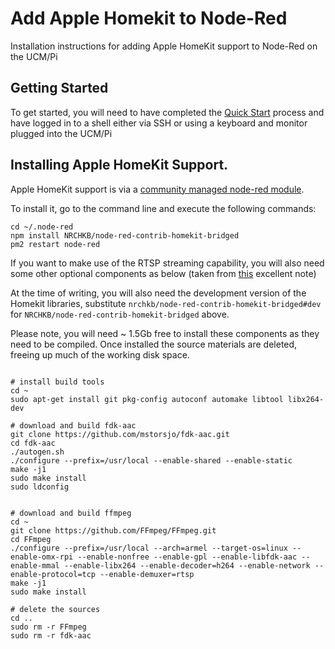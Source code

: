 # Add Apple Homekit to Node-Red
Installation instructions for adding Apple HomeKit support to Node-Red on the UCM/Pi

## Getting Started

To get started, you will need to have completed the [Quick Start](Quick%20Start.md) process and have logged in to a shell either via SSH or using a keyboard and monitor plugged into the UCM/Pi

## Installing Apple HomeKit Support.

Apple HomeKit support is via a [community managed node-red module](https://github.com/NRCHKB/node-red-contrib-homekit-bridged).

To install it, go to the command line and execute the following commands:

```
cd ~/.node-red
npm install NRCHKB/node-red-contrib-homekit-bridged
pm2 restart node-red
```
 
If you want to make use of the RTSP streaming capability, you will also need some other optional components as below (taken from [this](https://github.com/KhaosT/homebridge-camera-ffmpeg/wiki/Raspberry-PI) excellent note)

At the time of writing, you will also need the development version of the Homekit libraries, substitute `nrchkb/node-red-contrib-homekit-bridged#dev` for `NRCHKB/node-red-contrib-homekit-bridged` above.

Please note, you will need ~ 1.5Gb free to install these components as they need to be compiled. Once installed the source materials are deleted, freeing up much of the working disk space.
```

# install build tools
cd ~
sudo apt-get install git pkg-config autoconf automake libtool libx264-dev

# download and build fdk-aac
git clone https://github.com/mstorsjo/fdk-aac.git
cd fdk-aac
./autogen.sh
./configure --prefix=/usr/local --enable-shared --enable-static
make -j1
sudo make install
sudo ldconfig


# download and build ffmpeg
cd ~
git clone https://github.com/FFmpeg/FFmpeg.git
cd FFmpeg
./configure --prefix=/usr/local --arch=armel --target-os=linux --enable-omx-rpi --enable-nonfree --enable-gpl --enable-libfdk-aac --enable-mmal --enable-libx264 --enable-decoder=h264 --enable-network --enable-protocol=tcp --enable-demuxer=rtsp
make -j1
sudo make install

# delete the sources
cd ..
sudo rm -r FFmpeg
sudo rm -r fdk-aac
```
 
